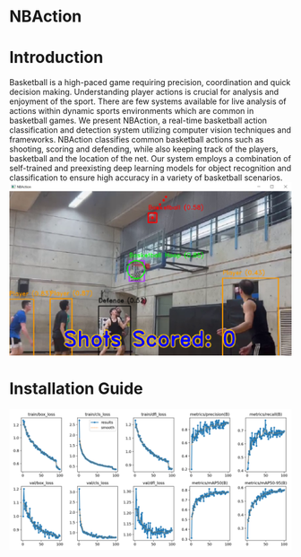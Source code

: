 # NBAction
# Introduction
Basketball is a high-paced game requiring precision, coordination and quick decision making. Understanding player actions is crucial for analysis and enjoyment of the sport. There are few systems available for live analysis of actions within dynamic sports environments which are common in basketball games. We present NBAction, a real-time basketball action classification and detection system utilizing computer vision techniques and frameworks. NBAction classifies common basketball actions such as shooting, scoring and defending, while also keeping track of the players, basketball and the location of the net. Our system employs a combination of self-trained and preexisting deep learning models for object recognition and classification to ensure high accuracy in a variety of basketball scenarios.
![NBAction](https://github.com/lin-simon/NBAction/blob/main/assets/ui.png?raw=true)

# Installation Guide
![Results](https://github.com/lin-simon/NBAction/blob/main/assets/results.png?raw=true)
